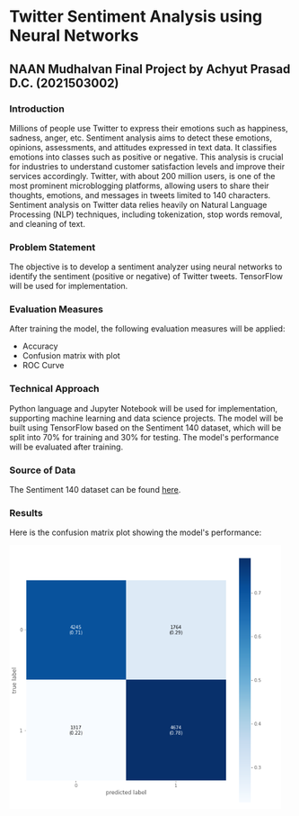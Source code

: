 # Twitter Sentiment Analysis using Neural Networks

## NAAN Mudhalvan Final Project by Achyut Prasad D.C. (2021503002)

### Introduction
Millions of people use Twitter to express their emotions such as happiness, sadness, anger, etc. Sentiment analysis aims to detect these emotions, opinions, assessments, and attitudes expressed in text data. It classifies emotions into classes such as positive or negative. This analysis is crucial for industries to understand customer satisfaction levels and improve their services accordingly. Twitter, with about 200 million users, is one of the most prominent microblogging platforms, allowing users to share their thoughts, emotions, and messages in tweets limited to 140 characters. Sentiment analysis on Twitter data relies heavily on Natural Language Processing (NLP) techniques, including tokenization, stop words removal, and cleaning of text.

### Problem Statement
The objective is to develop a sentiment analyzer using neural networks to identify the sentiment (positive or negative) of Twitter tweets. TensorFlow will be used for implementation.

### Evaluation Measures
After training the model, the following evaluation measures will be applied:
- Accuracy
- Confusion matrix with plot
- ROC Curve

### Technical Approach
Python language and Jupyter Notebook will be used for implementation, supporting machine learning and data science projects. The model will be built using TensorFlow based on the Sentiment 140 dataset, which will be split into 70% for training and 30% for testing. The model's performance will be evaluated after training.

### Source of Data
The Sentiment 140 dataset can be found [here](https://www.kaggle.com/kazanova/sentiment140).


### Results

Here is the confusion matrix plot showing the model's performance:

![Confusion Matrix](confmat.png)

